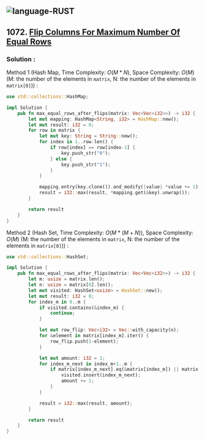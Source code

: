 ![language-RUST](https://img.shields.io/badge/RUST-8d4004?style=for-the-badge&logo=RUST)
---

## 1072. [Flip Columns For Maximum Number Of Equal Rows](https://leetcode.com/problems/flip-columns-for-maximum-number-of-equal-rows)

### Solution :

Method 1 (Hash Map, Time Complexity: $O(M*N)$, Space Complexity: $O(M)$ (M: the number of the elements in `matrix`, N: the number of the elements in `matrix[0]`)) :
```rust
use std::collections::HashMap;

impl Solution {
    pub fn max_equal_rows_after_flips(matrix: Vec<Vec<i32>>) -> i32 {
        let mut mapping: HashMap<String, i32> = HashMap::new();
        let mut result: i32 = 0;
        for row in matrix {
            let mut key: String = String::new();
            for index in 1..row.len() {
                if row[index] == row[index-1] {
                    key.push_str("0");
                } else {
                    key.push_str("1");
                }
            }

            mapping.entry(key.clone()).and_modify(|value| *value += 1).or_insert(1);
            result = i32::max(result, *mapping.get(&key).unwrap());
        }

        return result
    }
}
```

Method 2 (Hash Set, Time Complexity: $O(M*(M+N))$, Space Complexity: $O(M)$ (M: the number of the elements in `matrix`, N: the number of the elements in `matrix[0]`)) :
```rust
use std::collections::HashSet;

impl Solution {
    pub fn max_equal_rows_after_flips(matrix: Vec<Vec<i32>>) -> i32 {
        let m: usize = matrix.len();
        let n: usize = matrix[0].len();
        let mut visited: HashSet<usize> = HashSet::new();
        let mut result: i32 = 0;
        for index_m in 0..m {
            if visited.contains(&index_m) {
                continue;
            }

            let mut row_flip: Vec<i32> = Vec::with_capacity(n);
            for &element in matrix[index_m].iter() {
                row_flip.push(1-element);
            }

            let mut amount: i32 = 1;
            for index_m_next in index_m+1..m {
                if matrix[index_m_next].eq(&matrix[index_m]) || matrix[index_m_next].eq(&row_flip) {
                    visited.insert(index_m_next);
                    amount += 1;
                }
            }

            result = i32::max(result, amount);
        }

        return result
    }
}
```
